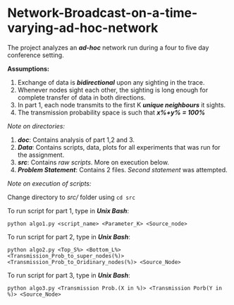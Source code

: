 # Network-Broadcast-on-a-time-varying-ad-hoc-network

The project analyzes an ***ad-hoc*** network run during a four to five day conference setting.

**Assumptions:**
1. Exchange of data is ***bidirectional*** upon any sighting in the trace.
2. Whenever nodes sight each other, the sighting is long enough for complete transfer of data in both directions.
3. In part 1, each node transmits to the first K ***unique neighbours*** it sights.
4. The transmission probability space is such that ***x%+y% = 100%***

*Note on directories:*

1. ***doc***: Contains analysis of part 1,2 and 3.
2. ***Data***: Contains scripts, data, plots for all experiments that was run for the assignment.
3. ***src***: Contains *raw scripts*. More on execution below.
4. ***Problem Statement***: Contains 2 files. *Second statement* was attempted.

*Note on execution of scripts:*

Change directory to *src/* folder using `cd src`

To run script for part 1, type in ***Unix Bash***:
```
python algo1.py <script_name> <Parameter_K> <Source_node>
```

To run script for part 2, type in ***Unix Bash***:
```
python algo2.py <Top_S%> <Bottom_L%> <Transmission_Prob_to_super_nodes(%)> <Transmission_Prob_to_Oridinary_nodes(%)> <Source_Node>
```

To run script for part 3, type in ***Unix Bash***:
```
python algo3.py <Transmission Prob.(X in %)> <Transmission Porb(Y in %)> <Source_Node>
```



